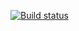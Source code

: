 [![Build status](https://ci.appveyor.com/api/projects/status/ffqa9goorb2l1ois?svg=true)](https://ci.appveyor.com/project/Anton42162/pattern-9r19j)
